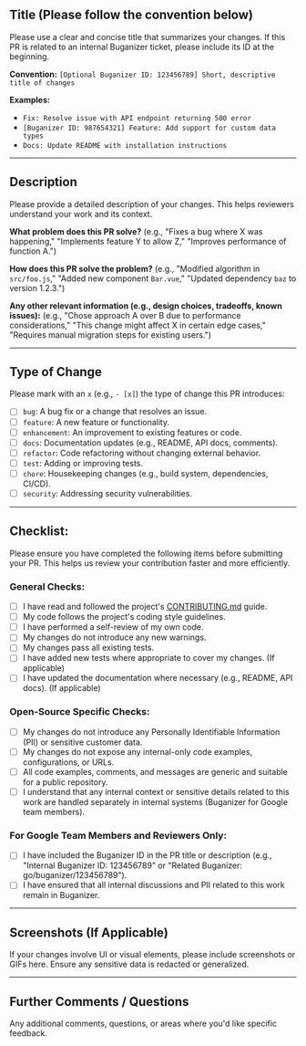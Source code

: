 ## Title (Please follow the convention below)

Please use a clear and concise title that summarizes your changes.
If this PR is related to an internal Buganizer ticket, please include its ID at the beginning.

**Convention:** `[Optional Buganizer ID: 123456789] Short, descriptive title of changes`

**Examples:**
* `Fix: Resolve issue with API endpoint returning 500 error`
* `[Buganizer ID: 987654321] Feature: Add support for custom data types`
* `Docs: Update README with installation instructions`

---

## Description

Please provide a detailed description of your changes. This helps reviewers understand your work and its context.

**What problem does this PR solve?**
(e.g., "Fixes a bug where X was happening," "Implements feature Y to allow Z," "Improves performance of function A.")

**How does this PR solve the problem?**
(e.g., "Modified algorithm in `src/foo.js`," "Added new component `Bar.vue`," "Updated dependency `baz` to version 1.2.3.")

**Any other relevant information (e.g., design choices, tradeoffs, known issues):**
(e.g., "Chose approach A over B due to performance considerations," "This change might affect X in certain edge cases," "Requires manual migration steps for existing users.")

---

## Type of Change

Please mark with an `x` (e.g., `- [x]`) the type of change this PR introduces:

- [ ] `bug`: A bug fix or a change that resolves an issue.
- [ ] `feature`: A new feature or functionality.
- [ ] `enhancement`: An improvement to existing features or code.
- [ ] `docs`: Documentation updates (e.g., README, API docs, comments).
- [ ] `refactor`: Code refactoring without changing external behavior.
- [ ] `test`: Adding or improving tests.
- [ ] `chore`: Housekeeping changes (e.g., build system, dependencies, CI/CD).
- [ ] `security`: Addressing security vulnerabilities.

---

## Checklist:

Please ensure you have completed the following items before submitting your PR.
This helps us review your contribution faster and more efficiently.

### General Checks:

- [ ] I have read and followed the project's [CONTRIBUTING.md](link-to-your-contributing-guide) guide.
- [ ] My code follows the project's coding style guidelines.
- [ ] I have performed a self-review of my own code.
- [ ] My changes do not introduce any new warnings.
- [ ] My changes pass all existing tests.
- [ ] I have added new tests where appropriate to cover my changes. (If applicable)
- [ ] I have updated the documentation where necessary (e.g., README, API docs). (If applicable)

### Open-Source Specific Checks:

- [ ] My changes do not introduce any Personally Identifiable Information (PII) or sensitive customer data.
- [ ] My changes do not expose any internal-only code examples, configurations, or URLs.
- [ ] All code examples, comments, and messages are generic and suitable for a public repository.
- [ ] I understand that any internal context or sensitive details related to this work are handled separately in internal systems (Buganizer for Google team members).

### For Google Team Members and Reviewers Only:

- [ ] I have included the Buganizer ID in the PR title or description (e.g., "Internal Buganizer ID: 123456789" or "Related Buganizer: go/buganizer/123456789").
- [ ] I have ensured that all internal discussions and PII related to this work remain in Buganizer.

---

## Screenshots (If Applicable)

If your changes involve UI or visual elements, please include screenshots or GIFs here.
Ensure any sensitive data is redacted or generalized.

---

## Further Comments / Questions

Any additional comments, questions, or areas where you'd like specific feedback.
